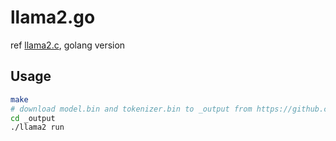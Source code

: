 # llama2.go

ref [llama2.c](https://github.com/karpathy/llama2.c), golang version


## Usage

```bash
make
# download model.bin and tokenizer.bin to _output from https://github.com/karpathy/llama2.c
cd _output
./llama2 run
```